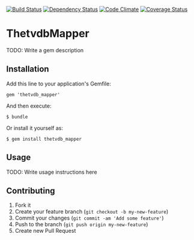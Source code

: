 [![Build Status](https://travis-ci.org/wafcio/thetvdb_mapper.png?branch=master)](https://travis-ci.org/wafcio/thetvdb_mapper)
[![Dependency Status](https://gemnasium.com/wafcio/thetvdb_mapper.png)](https://gemnasium.com/wafcio/thetvdb_mapper)
[![Code Climate](https://codeclimate.com/github/wafcio/thetvdb_mapper.png)](https://codeclimate.com/github/wafcio/thetvdb_mapper)
[![Coverage Status](https://coveralls.io/repos/wafcio/thetvdb_mapper/badge.png)](https://coveralls.io/r/wafcio/thetvdb_mapper)

# ThetvdbMapper

TODO: Write a gem description

## Installation

Add this line to your application's Gemfile:

    gem 'thetvdb_mapper'

And then execute:

    $ bundle

Or install it yourself as:

    $ gem install thetvdb_mapper

## Usage

TODO: Write usage instructions here

## Contributing

1. Fork it
2. Create your feature branch (`git checkout -b my-new-feature`)
3. Commit your changes (`git commit -am 'Add some feature'`)
4. Push to the branch (`git push origin my-new-feature`)
5. Create new Pull Request
